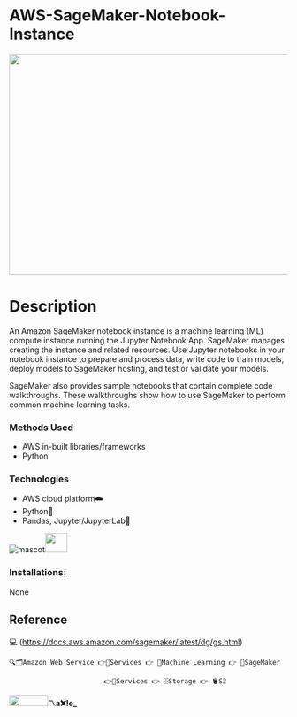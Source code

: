 # AWS-SageMaker-Notebook-Instance

<img src="https://www.pngfind.com/pngs/m/167-1678195_amazon-sagemaker-first-thoughts-facebook-like-button-hd.png" width="1000" height="400">

# Description 

An Amazon SageMaker notebook instance is a machine learning (ML) compute instance running the Jupyter Notebook App. 
SageMaker manages creating the instance and related resources. Use Jupyter notebooks in your notebook instance to prepare and process data, 
write code to train models, deploy models to SageMaker hosting, and test or validate your models.

SageMaker also provides sample notebooks that contain complete code walkthroughs. These walkthroughs show how to use SageMaker to perform common machine learning tasks.

### Methods Used

* AWS in-built libraries/frameworks
* Python


### Technologies

* AWS cloud platform☁️
* Python🐍
* Pandas, Jupyter/JupyterLab🧪


![mascot](https://learncodeonline.in/mascot.png "Code")<img src="https://www.svgrepo.com/show/189268/beverage.svg" width="40" height="35">


### Installations:

 None



## Reference
💻 (https://docs.aws.amazon.com/sagemaker/latest/dg/gs.html)

    🔍🗂️Amazon Web Service 👉🔺Services 👉 🧠Machine Learning 👉 📁SageMaker 
                        
                            👉🔺Services 👉 🗄️Storage 👉 🪣S3

<img src="https://learncodeonline.in/gitone.png" width="70" height="20">**〽️a❌!e_**
